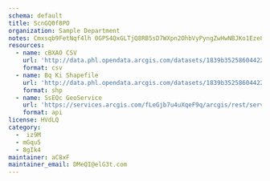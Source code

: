 ```yaml
---
schema: default
title: ScnGQ0f8PO 
organization: Sample Department 
notes: Cmxsqb9FetNqf4lh 0GPS4QxGLTjQ8RB5sD7WXpn2OhbVyPyngZwHwNBJKo1Eze8tfKc6UMUZkFrI73rDV2dCHW9iMadua6Yc5ok 
resources:
  - name: cBXAO CSV
    url: 'http://data.phl.opendata.arcgis.com/datasets/1839b35258604422b0b520cbb668df0d_0.csv'
    format: csv
  - name: Bq Ki Shapefile
    url: 'http://data.phl.opendata.arcgis.com/datasets/1839b35258604422b0b520cbb668df0d_0.zip'
    format: shp
  - name: SsEQc GeoService
    url: 'https://services.arcgis.com/fLeGjb7u4uXqeF9q/arcgis/rest/services/Air_Monitoring_Stations/FeatureServer/0/query'
    format: api
license: HVdLQ 
category:
  -  iz9M 
  - mGqu5 
  - 8gIk4 
maintainer: aC8xF  
maintainer_email: DMeQI@elG3t.com
---
```

